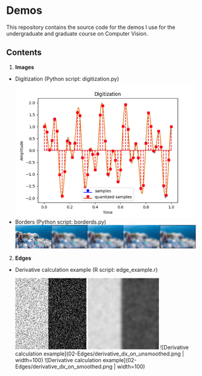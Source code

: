 # Demos
This repository contains the source code for the demos I use for the undergraduate and graduate course on Computer Vision. 

## Contents
1. __Images__
 - Digitization (Python script: digitization.py)
    ![Digitization example](01-Images/digitization.png)
 - Borders (Python script: borderds.py)
    ![Borders example](01-Images/borders.png)
2. __Edges__
 - Derivative calculation example (R script: edge_example.r)
   
    ![Derivative calculation example](02-Edges/noise_example.png ) 
    ![Derivative calculation example](02-Edges/noise_example_gaussian.png)
    ![Derivative calculation example](02-Edges/derivative_dx_on_unsmoothed.png | width=100)
    ![Derivative calculation example](02-Edges/derivative_dx_on_smoothed.png | width=100)